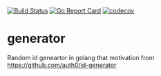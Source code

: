 [![Build Status](https://travis-ci.com/hadv/generator.svg?branch=master)](https://travis-ci.com/hadv/generator)
[![Go Report Card](https://goreportcard.com/badge/github.com/hadv/generator)](https://goreportcard.com/report/github.com/hadv/generator)
[![codecov](https://codecov.io/gh/hadv/generator/branch/master/graph/badge.svg)](https://codecov.io/gh/hadv/generator)

# generator

Random id geneartor in golang that motivation from https://github.com/auth0/id-generator
